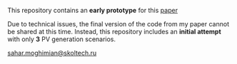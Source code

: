 This repository contains an **early prototype** for this [paper](https://www.researchgate.net/publication/372445340_Assessing_the_value_of_energy_storage_systems_for_distribution_grid_applications)

Due to technical issues, the final version of the code from my paper cannot be shared at this time. Instead, this repository includes an **initial attempt** with only **3** PV generation scenarios. 

sahar.moghimian@skoltech.ru
